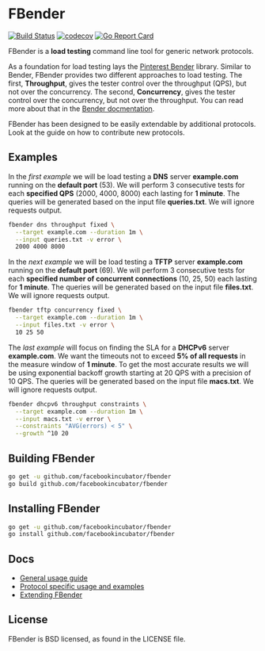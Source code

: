 # FBender
[![Build Status](https://travis-ci.com/facebookincubator/fbender.svg?token=1PKyUEys1csyCQMJoeyq&branch=master)](https://travis-ci.com/facebookincubator/fbender)
[![codecov](https://codecov.io/gh/facebookincubator/fbender/branch/master/graph/badge.svg)](https://codecov.io/gh/facebookincubator/fbender)
[![Go Report Card](https://goreportcard.com/badge/github.com/facebookincubator/fbender)](https://goreportcard.com/report/github.com/facebookincubator/fbender)

FBender is a __load testing__ command line tool for generic network protocols.

As a foundation for load testing lays the [Pinterest Bender](https://github.com/pinterest/bender)
library. Similar to Bender, FBender provides two different approaches to load
testing. The first, __Throughput__, gives the tester control over the throughput
(QPS), but not over the concurrency. The second, __Concurrency__, gives the
tester control over the concurrency, but not over the throughput. You can read
more about that in the [Bender docmentation](https://github.com/pinterest/bender#bender).

FBender has been designed to be easily extendable by additional protocols. Look
at the guide on how to contribute new protocols.

## Examples

In the _first example_ we will be load testing a __DNS__ server __example.com__
running on the __default port__ (53). We will perform 3 consecutive tests for
each __specified QPS__ (2000, 4000, 8000) each lasting for __1 minute__. The
queries will be generated based on the input file __queries.txt__. We will
ignore requests output.

```sh
fbender dns throughput fixed \
  --target example.com --duration 1m \
  --input queries.txt -v error \
  2000 4000 8000
```

In the _next example_ we will be load testing a __TFTP__ server __example.com__
running on the __default port__ (69). We will perform 3 consecutive tests for
each __specified number of concurrent connections__ (10, 25, 50) each lasting
for __1 minute__. The queries will be generated based on the input file
__files.txt__. We will ignore requests output.

```sh
fbender tftp concurrency fixed \
  --target example.com --duration 1m \
  --input files.txt -v error \
  10 25 50
```

The _last example_ will focus on finding the SLA for a __DHCPv6__ server
__example.com__. We want the timeouts not to exceed __5% of all requests__ in
the measure window of __1 minute__. To get the most accurate results we will be
using exponential backoff growth starting at 20 QPS with a precision of 10 QPS.
The queries will be generated based on the input file __macs.txt__. We will
ignore requests output.

```sh
fbender dhcpv6 throughput constraints \
  --target example.com --duration 1m \
  --input macs.txt -v error \
  --constraints "AVG(errors) < 5" \
  --growth ^10 20
```

## Building FBender

```sh
go get -u github.com/facebookincubator/fbender
go build github.com/facebookincubator/fbender
```

## Installing FBender

```sh
go get -u github.com/facebookincubator/fbender
go install github.com/facebookincubator/fbender
```

## Docs

* [General usage guide](https://github.com/facebookincubator/fbender/blob/master/docs/USAGE.md)
* [Protocol specific usage and examples](https://github.com/facebookincubator/fbender/blob/master/docs/PROTOCOLS.md)
* [Extending FBender](https://github.com/facebookincubator/fbender/blob/master/docs/EXTENDING.md)

## License

FBender is BSD licensed, as found in the LICENSE file.
